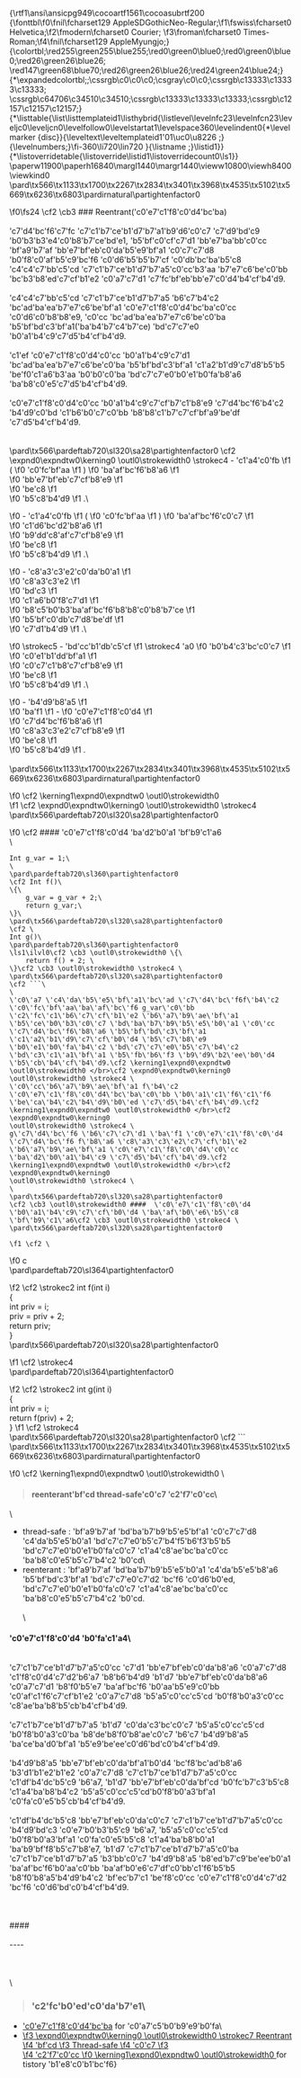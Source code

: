 {\rtf1\ansi\ansicpg949\cocoartf1561\cocoasubrtf200
{\fonttbl\f0\fnil\fcharset129 AppleSDGothicNeo-Regular;\f1\fswiss\fcharset0 Helvetica;\f2\fmodern\fcharset0 Courier;
\f3\froman\fcharset0 Times-Roman;\f4\fnil\fcharset129 AppleMyungjo;}
{\colortbl;\red255\green255\blue255;\red0\green0\blue0;\red0\green0\blue0;\red26\green26\blue26;
\red147\green68\blue70;\red26\green26\blue26;\red24\green24\blue24;}
{\*\expandedcolortbl;;\cssrgb\c0\c0\c0;\csgray\c0\c0;\cssrgb\c13333\c13333\c13333;
\cssrgb\c64706\c34510\c34510;\cssrgb\c13333\c13333\c13333;\cssrgb\c12157\c12157\c12157;}
{\*\listtable{\list\listtemplateid1\listhybrid{\listlevel\levelnfc23\levelnfcn23\leveljc0\leveljcn0\levelfollow0\levelstartat1\levelspace360\levelindent0{\*\levelmarker \{disc\}}{\leveltext\leveltemplateid1\'01\uc0\u8226 ;}{\levelnumbers;}\fi-360\li720\lin720 }{\listname ;}\listid1}}
{\*\listoverridetable{\listoverride\listid1\listoverridecount0\ls1}}
\paperw11900\paperh16840\margl1440\margr1440\vieww10800\viewh8400\viewkind0
\pard\tx566\tx1133\tx1700\tx2267\tx2834\tx3401\tx3968\tx4535\tx5102\tx5669\tx6236\tx6803\pardirnatural\partightenfactor0

\f0\fs24 \cf2 \cb3 ### Reentrant(\'c0\'e7\'c1\'f8\'c0\'d4\'bc\'ba)\
\
\'c7\'d4\'bc\'f6\'c7\'fc \'c7\'c1\'b7\'ce\'b1\'d7\'b7\'a1\'b9\'d6\'c0\'c7 \'c7\'d9\'bd\'c9 \'b0\'b3\'b3\'e4\'c0\'b8\'b7\'ce\'bd\'e1, \'b5\'bf\'c0\'cf\'c7\'d1 \'bb\'e7\'ba\'bb\'c0\'cc \'bf\'a9\'b7\'af \'bb\'e7\'bf\'eb\'c0\'da\'b5\'e9\'bf\'a1 \'c0\'c7\'c7\'d8 \'b0\'f8\'c0\'af\'b5\'c9\'bc\'f6 \'c0\'d6\'b5\'b5\'b7\'cf \'c0\'db\'bc\'ba\'b5\'c8 \'c4\'c4\'c7\'bb\'c5\'cd \'c7\'c1\'b7\'ce\'b1\'d7\'b7\'a5\'c0\'cc\'b3\'aa \'b7\'e7\'c6\'be\'c0\'bb \'bc\'b3\'b8\'ed\'c7\'cf\'b1\'e2 \'c0\'a7\'c7\'d1 \'c7\'fc\'bf\'eb\'bb\'e7\'c0\'d4\'b4\'cf\'b4\'d9.\
\
\'c4\'c4\'c7\'bb\'c5\'cd \'c7\'c1\'b7\'ce\'b1\'d7\'b7\'a5 \'b6\'c7\'b4\'c2 \'bc\'ad\'ba\'ea\'b7\'e7\'c6\'be\'bf\'a1 \'c0\'e7\'c1\'f8\'c0\'d4\'bc\'ba\'c0\'cc \'c0\'d6\'c0\'b8\'b8\'e9, \'c0\'cc \'bc\'ad\'ba\'ea\'b7\'e7\'c6\'be\'c0\'ba \'b5\'bf\'bd\'c3\'bf\'a1(\'ba\'b4\'b7\'c4\'b7\'ce) \'bd\'c7\'c7\'e0 \'b0\'a1\'b4\'c9\'c7\'d5\'b4\'cf\'b4\'d9.</br>\
\'c1\'ef \'c0\'e7\'c1\'f8\'c0\'d4\'c0\'cc \'b0\'a1\'b4\'c9\'c7\'d1 \'bc\'ad\'ba\'ea\'b7\'e7\'c6\'be\'c0\'ba \'b5\'bf\'bd\'c3\'bf\'a1 \'c1\'a2\'b1\'d9\'c7\'d8\'b5\'b5 \'be\'f0\'c1\'a6\'b3\'aa \'b0\'b0\'c0\'ba \'bd\'c7\'c7\'e0\'b0\'e1\'b0\'fa\'b8\'a6 \'ba\'b8\'c0\'e5\'c7\'d5\'b4\'cf\'b4\'d9. </br>\
\'c0\'e7\'c1\'f8\'c0\'d4\'c0\'cc \'b0\'a1\'b4\'c9\'c7\'cf\'b7\'c1\'b8\'e9 \'c7\'d4\'bc\'f6\'b4\'c2 \'b4\'d9\'c0\'bd \'c1\'b6\'b0\'c7\'c0\'bb \'b8\'b8\'c1\'b7\'c7\'cf\'bf\'a9\'be\'df \'c7\'d5\'b4\'cf\'b4\'d9.</br>\
\
\pard\tx566\pardeftab720\sl320\sa28\partightenfactor0
\cf2 \expnd0\expndtw0\kerning0
\outl0\strokewidth0 \strokec4 - \'c1\'a4\'c0\'fb
\f1  (
\f0 \'c0\'fc\'bf\'aa
\f1 ) 
\f0 \'ba\'af\'bc\'f6\'b8\'a6
\f1  
\f0 \'bb\'e7\'bf\'eb\'c7\'cf\'b8\'e9
\f1  
\f0 \'be\'c8
\f1  
\f0 \'b5\'c8\'b4\'d9
\f1 .\

\f0 - \'c1\'a4\'c0\'fb
\f1  (
\f0 \'c0\'fc\'bf\'aa
\f1 ) 
\f0 \'ba\'af\'bc\'f6\'c0\'c7
\f1  
\f0 \'c1\'d6\'bc\'d2\'b8\'a6
\f1  
\f0 \'b9\'dd\'c8\'af\'c7\'cf\'b8\'e9
\f1  
\f0 \'be\'c8
\f1  
\f0 \'b5\'c8\'b4\'d9
\f1 .\

\f0 - \'c8\'a3\'c3\'e2\'c0\'da\'b0\'a1
\f1  
\f0 \'c8\'a3\'c3\'e2
\f1  
\f0 \'bd\'c3
\f1  
\f0 \'c1\'a6\'b0\'f8\'c7\'d1
\f1  
\f0 \'b8\'c5\'b0\'b3\'ba\'af\'bc\'f6\'b8\'b8\'c0\'b8\'b7\'ce
\f1  
\f0 \'b5\'bf\'c0\'db\'c7\'d8\'be\'df
\f1  
\f0 \'c7\'d1\'b4\'d9
\f1 .\

\f0 \strokec5 - \'bd\'cc\'b1\'db\'c5\'cf
\f1 \strokec4 \'a0
\f0 \'b0\'b4\'c3\'bc\'c0\'c7
\f1  
\f0 \'c0\'e1\'b1\'dd\'bf\'a1
\f1  
\f0 \'c0\'c7\'c1\'b8\'c7\'cf\'b8\'e9
\f1  
\f0 \'be\'c8
\f1  
\f0 \'b5\'c8\'b4\'d9
\f1 .\

\f0 - \'b4\'d9\'b8\'a5
\f1  
\f0 \'ba\'f1
\f1 -
\f0 \'c0\'e7\'c1\'f8\'c0\'d4
\f1  
\f0 \'c7\'d4\'bc\'f6\'b8\'a6
\f1  
\f0 \'c8\'a3\'c3\'e2\'c7\'cf\'b8\'e9
\f1  
\f0 \'be\'c8
\f1  
\f0 \'b5\'c8\'b4\'d9
\f1 .\
\
\pard\tx566\tx1133\tx1700\tx2267\tx2834\tx3401\tx3968\tx4535\tx5102\tx5669\tx6236\tx6803\pardirnatural\partightenfactor0

\f0 \cf2 \kerning1\expnd0\expndtw0 \outl0\strokewidth0 </br>
\f1 \cf2 \expnd0\expndtw0\kerning0
\outl0\strokewidth0 \strokec4 \
\pard\tx566\pardeftab720\sl320\sa28\partightenfactor0

\f0 \cf2 ####  \'c0\'e7\'c1\'f8\'c0\'d4 \'ba\'d2\'b0\'a1 \'bf\'b9\'c1\'a6\
\
``` c\
Int g_var = 1;\
\
\pard\pardeftab720\sl360\partightenfactor0
\cf2 Int f()\
\{\
    g_var = g_var + 2;\
    return g_var;\
\}\
\pard\tx566\pardeftab720\sl320\sa28\partightenfactor0
\cf2 \
Int g()\
\pard\pardeftab720\sl360\partightenfactor0
\ls1\ilvl0\cf2 \cb3 \outl0\strokewidth0 \{\
    return f() + 2; \
\}\cf2 \cb3 \outl0\strokewidth0 \strokec4 \
\pard\tx566\pardeftab720\sl320\sa28\partightenfactor0
\cf2 ```\
\
\'c0\'a7 \'c4\'da\'b5\'e5\'bf\'a1\'bc\'ad \'c7\'d4\'bc\'f6f\'b4\'c2 \'c0\'fc\'bf\'aa\'ba\'af\'bc\'f6 g_var\'c0\'bb \'c2\'fc\'c1\'b6\'c7\'cf\'b1\'e2 \'b6\'a7\'b9\'ae\'bf\'a1 \'b5\'ce\'b0\'b3\'c0\'c7 \'bd\'ba\'b7\'b9\'b5\'e5\'b0\'a1 \'c0\'cc \'c7\'d4\'bc\'f6\'b8\'a6 \'b5\'bf\'bd\'c3\'bf\'a1 \'c1\'a2\'b1\'d9\'c7\'cf\'b0\'d4 \'b5\'c7\'b8\'e9 \'b0\'e1\'b0\'fa\'b4\'c2 \'bd\'c7\'c7\'e0\'b5\'c7\'b4\'c2 \'bd\'c3\'c1\'a1\'bf\'a1 \'b5\'fb\'b6\'f3 \'b9\'d9\'b2\'ee\'b0\'d4 \'b5\'cb\'b4\'cf\'b4\'d9.\cf2 \kerning1\expnd0\expndtw0 \outl0\strokewidth0 </br>\cf2 \expnd0\expndtw0\kerning0
\outl0\strokewidth0 \strokec4 \
\'c0\'cc\'b6\'a7\'b9\'ae\'bf\'a1 f\'b4\'c2 \'c0\'e7\'c1\'f8\'c0\'d4\'bc\'ba\'c0\'bb \'b0\'a1\'c1\'f6\'c1\'f6 \'be\'ca\'b4\'c2\'b4\'d9\'b0\'ed \'c7\'d5\'b4\'cf\'b4\'d9.\cf2 \kerning1\expnd0\expndtw0 \outl0\strokewidth0 </br>\cf2 \expnd0\expndtw0\kerning0
\outl0\strokewidth0 \strokec4 \
g\'c7\'d4\'bc\'f6 \'b6\'c7\'c7\'d1 \'ba\'f1 \'c0\'e7\'c1\'f8\'c0\'d4 \'c7\'d4\'bc\'f6 f\'b8\'a6 \'c8\'a3\'c3\'e2\'c7\'cf\'b1\'e2 \'b6\'a7\'b9\'ae\'bf\'a1 \'c0\'e7\'c1\'f8\'c0\'d4\'c0\'cc \'ba\'d2\'b0\'a1\'b4\'c9 \'c7\'d5\'b4\'cf\'b4\'d9.\cf2 \kerning1\expnd0\expndtw0 \outl0\strokewidth0 </br>\cf2 \expnd0\expndtw0\kerning0
\outl0\strokewidth0 \strokec4 \
\
\pard\tx566\pardeftab720\sl320\sa28\partightenfactor0
\cf2 \cb3 \outl0\strokewidth0 ####  \'c0\'e7\'c1\'f8\'c0\'d4 \'b0\'a1\'b4\'c9\'c7\'cf\'b0\'d4 \'ba\'af\'b0\'e6\'b5\'c8 \'bf\'b9\'c1\'a6\cf2 \cb3 \outl0\strokewidth0 \strokec4 \
\pard\tx566\pardeftab720\sl320\sa28\partightenfactor0

\f1 \cf2 \
``` 
\f0 c\
\pard\pardeftab720\sl364\partightenfactor0

\f2 \cf2 \strokec2 int f(int i)\
\{\
  int priv = i;\
  priv = priv + 2;\
  return priv;\
\}\
\pard\tx566\pardeftab720\sl320\sa28\partightenfactor0

\f1 \cf2 \strokec4 \
\pard\pardeftab720\sl364\partightenfactor0

\f2 \cf2 \strokec2 int g(int i)\
\{\
  int priv = i;\
  return f(priv) + 2;\
\}
\f1 \cf2 \strokec4 \
\pard\tx566\pardeftab720\sl320\sa28\partightenfactor0
\cf2 ```\
\pard\tx566\tx1133\tx1700\tx2267\tx2834\tx3401\tx3968\tx4535\tx5102\tx5669\tx6236\tx6803\pardirnatural\partightenfactor0

\f0 \cf2 \kerning1\expnd0\expndtw0 \outl0\strokewidth0 \
> #### reenterant\'bf\'cd thread-safe\'c0\'c7 \'c2\'f7\'c0\'cc\
\
- thread-safe : \'bf\'a9\'b7\'af \'bd\'ba\'b7\'b9\'b5\'e5\'bf\'a1 \'c0\'c7\'c7\'d8 \'c4\'da\'b5\'e5\'b0\'a1 \'bd\'c7\'c7\'e0\'b5\'c7\'b4\'f5\'b6\'f3\'b5\'b5 \'bd\'c7\'c7\'e0\'b0\'e1\'b0\'fa\'c0\'c7 \'c1\'a4\'c8\'ae\'bc\'ba\'c0\'cc \'ba\'b8\'c0\'e5\'b5\'c7\'b4\'c2 \'b0\'cd\
- reenterant : \'bf\'a9\'b7\'af \'bd\'ba\'b7\'b9\'b5\'e5\'b0\'a1 \'c4\'da\'b5\'e5\'b8\'a6 \'b5\'bf\'bd\'c3\'bf\'a1 \'bd\'c7\'c7\'e0\'c7\'d2 \'bc\'f6 \'c0\'d6\'b0\'ed, \'bd\'c7\'c7\'e0\'b0\'e1\'b0\'fa\'c0\'c7 \'c1\'a4\'c8\'ae\'bc\'ba\'c0\'cc \'ba\'b8\'c0\'e5\'b5\'c7\'b4\'c2 \'b0\'cd.\
\
\
#### \'c0\'e7\'c1\'f8\'c0\'d4 \'b0\'fa\'c1\'a4\
\
\'c7\'c1\'b7\'ce\'b1\'d7\'b7\'a5\'c0\'cc \'c7\'d1 \'bb\'e7\'bf\'eb\'c0\'da\'b8\'a6 \'c0\'a7\'c7\'d8 \'c1\'f8\'c0\'d4\'c7\'d2\'b6\'a7 \'b8\'b6\'b4\'d9 \'b1\'d7 \'bb\'e7\'bf\'eb\'c0\'da\'b8\'a6 \'c0\'a7\'c7\'d1 \'b8\'f0\'b5\'e7 \'ba\'af\'bc\'f6 \'b0\'aa\'b5\'e9\'c0\'bb \'c0\'af\'c1\'f6\'c7\'cf\'b1\'e2 \'c0\'a7\'c7\'d8 \'b5\'a5\'c0\'cc\'c5\'cd \'b0\'f8\'b0\'a3\'c0\'cc \'c8\'ae\'ba\'b8\'b5\'cb\'b4\'cf\'b4\'d9.</br>\
\'c7\'c1\'b7\'ce\'b1\'d7\'b7\'a5 \'b1\'d7 \'c0\'da\'c3\'bc\'c0\'c7 \'b5\'a5\'c0\'cc\'c5\'cd \'b0\'f8\'b0\'a3\'c0\'ba \'b8\'de\'b8\'f0\'b8\'ae\'c0\'c7 \'b6\'c7 \'b4\'d9\'b8\'a5 \'ba\'ce\'ba\'d0\'bf\'a1 \'b5\'e9\'be\'ee\'c0\'d6\'bd\'c0\'b4\'cf\'b4\'d9.</br>\
\'b4\'d9\'b8\'a5 \'bb\'e7\'bf\'eb\'c0\'da\'bf\'a1\'b0\'d4 \'bc\'f8\'bc\'ad\'b8\'a6 \'b3\'d1\'b1\'e2\'b1\'e2 \'c0\'a7\'c7\'d8 \'c7\'c1\'b7\'ce\'b1\'d7\'b7\'a5\'c0\'cc \'c1\'df\'b4\'dc\'b5\'c9 \'b6\'a7, \'b1\'d7 \'bb\'e7\'bf\'eb\'c0\'da\'bf\'cd \'b0\'fc\'b7\'c3\'b5\'c8 \'c1\'a4\'ba\'b8\'b4\'c2 \'b5\'a5\'c0\'cc\'c5\'cd\'b0\'f8\'b0\'a3\'bf\'a1 \'c0\'fa\'c0\'e5\'b5\'cb\'b4\'cf\'b4\'d9.</br>\
\'c1\'df\'b4\'dc\'b5\'c8 \'bb\'e7\'bf\'eb\'c0\'da\'c0\'c7 \'c7\'c1\'b7\'ce\'b1\'d7\'b7\'a5\'c0\'cc \'b4\'d9\'bd\'c3 \'c0\'e7\'b0\'b3\'b5\'c9 \'b6\'a7,  \'b5\'a5\'c0\'cc\'c5\'cd \'b0\'f8\'b0\'a3\'bf\'a1 \'c0\'fa\'c0\'e5\'b5\'c8 \'c1\'a4\'ba\'b8\'b0\'a1 \'ba\'b9\'bf\'f8\'b5\'c7\'b8\'e7, \'b1\'d7 \'c7\'c1\'b7\'ce\'b1\'d7\'b7\'a5\'c0\'ba \'c7\'c1\'b7\'ce\'b1\'d7\'b7\'a5 \'b3\'bb\'c0\'c7 \'b4\'d9\'b8\'a5 \'b8\'ed\'b7\'c9\'be\'ee\'b0\'a1 \'ba\'af\'bc\'f6\'b0\'aa\'c0\'bb \'ba\'af\'b0\'e6\'c7\'df\'c0\'bb\'c1\'f6\'b5\'b5 \'b8\'f0\'b8\'a5\'b4\'d9\'b4\'c2 \'bf\'ec\'b7\'c1 \'be\'f8\'c0\'cc \'c0\'e7\'c1\'f8\'c0\'d4\'c7\'d2 \'bc\'f6 \'c0\'d6\'bd\'c0\'b4\'cf\'b4\'d9.</br>\
\
\
####\
\
----\
\
</br>\
\
> ### \'c2\'fc\'b0\'ed\'c0\'da\'b7\'e1\
* [\'c0\'e7\'c1\'f8\'c0\'d4\'bc\'ba](https://ko.wikipedia.org/wiki/%EC%9E%AC%EC%A7%84%EC%9E%85%EC%84%B1) for \'c0\'a7\'c5\'b0\'b9\'e9\'b0\'fa\
* [
\f3 \expnd0\expndtw0\kerning0
\outl0\strokewidth0 \strokec7 Reentrant 
\f4 \'bf\'cd
\f3  Thread-safe 
\f4 \'c0\'c7
\f3  
\f4 \'c2\'f7\'c0\'cc
\f0 \kerning1\expnd0\expndtw0 \outl0\strokewidth0 ](http://yesarang.tistory.com/214) for tistory \'b1\'e8\'c0\'b1\'bc\'f6}